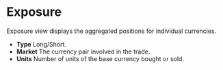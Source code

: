 # Exposure

Exposure view displays the aggregated positions for individual currencies.

- **Type** Long/Short.
- **Market** The currency pair involved in the trade.
- **Units** Number of units of the base currency bought or sold.

